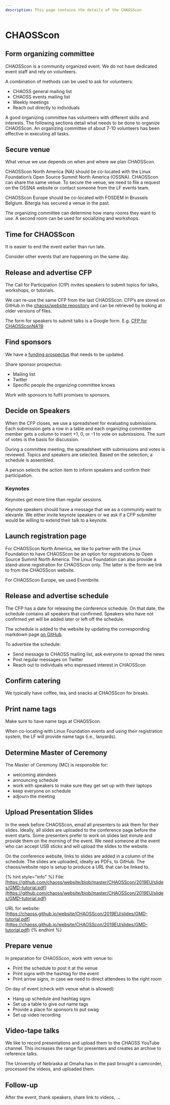```yaml
---
description: This page contains the details of the CHAOSScon
---
```


# CHAOSScon

## Form organizing committee

CHAOSScon is a community organized event. We do not have dedicated event staff and rely on volunteers.

A combination of methods can be used to ask for volunteers:

* CHAOSS general mailing list
* CHAOSS events mailing list
* Weekly meetings
* Reach out directly to individuals

A good organizing committee has volunteers with different skills and interests. The following sections detail what needs to be done to organize CHAOSScon. An organizing committee of about 7-10 volunteers has been effective in executing all tasks.

## Secure venue

What venue we use depends on when and where we plan CHAOSScon.

CHAOSScon North America \(NA\) should be co-located with the Linux Foundation’s Open Source Summit North America \(OSSNA\). CHAOSScon can share the same venue. To secure the venue, we need to file a request on the OSSNA website or contact someone from the LF events team.

CHAOSScon Europe should be co-located with FOSDEM in Brussels Belgium. Bitergia has secured a venue in the past.

The organizing committee can determine how many rooms they want to use. A second room can be used for socializing and workshops.

## Time for CHAOSScon

It is easier to end the event earlier than run late.

Consider other events that are happening on the same day.

## Release and advertise CFP

The Call for Participation \(CfP\) invites speakers to submit topics for talks, workshops, or tutorials.

We can re-use the same CFP from the last CHAOSScon. CFP’s are stored on GitHub in the [chaoss/website repository](https://github.com/chaoss/website/tree/master/CHAOSScon) and can be retrieved by looking at older versions of files.

The form for speakers to submit talks is a Google form. E.g. [CFP for CHAOSSconNA’19](https://docs.google.com/forms/d/1MKb39UHpsrDydRjSRwRjEeQNywFeNckvjSfpJtUUfkY/edit)

## Find sponsors

We have a [funding prospectus](https://github.com/chaoss/website/blob/master/CHAOSScon/2019NA/CHAOSSconNA19_funding_prospectus.docx) that needs to be updated.

Share sponsor prospectus:

* Mailing list
* Twitter
* Specific people the organizing committee knows

Work with sponsors to fulfil promises to sponsors.

## Decide on Speakers

When the CFP closes, we use a spreadsheet for evaluating submissions. Each submission gets a row in a table and each organizing committee member gets a column to insert +1, 0, or -1 to vote on submissions. The sum of votes is the basis for discussion.

During a committee meeting, the spreadsheet with submissions and votes is reviewed. Topics and speakers are selected. Based on the selection, a schedule is assembled.

A person selects the action item to inform speakers and confirm their participation.

### Keynotes

Keynotes get more time than regular sessions.

Keynote speakers should have a message that we as a community want to elevante. We either invite keynote speakers or we ask if a CFP submitter would be willing to extend their talk to a keynote.

## Launch registration page

For CHAOSScon North America, we like to partner with the Linux Foundation to have CHAOSScon be an option for registrations to Open Source Summit North America. The Linux Foundation can also provide a stand-alone registration for CHAOSScon only. The latter is the form we link to from the CHAOSScon website.

For CHAOSScon Europe, we used Eventbrite.

## Release and advertise schedule

The CFP has a date for releasing the conference schedule. On that date, the schedule contains all speakers that confirmed. Speakers who have not confirmed yet will be added later or left off the schedule.

The schedule is added to the website by updating the corresponding markdown page [on GitHub](https://github.com/chaoss/website/tree/master/CHAOSScon).

To advertise the schedule:

* Send message to CHAOSS mailing list, ask everyone to spread the news
* Post regular messages on Twitter
* Reach out to individuals who expressed interest in CHAOSScon

## Confirm catering

We typically have coffee, tea, and snacks at CHAOSScon for breaks.

## Print name tags

Make sure to have name tags at CHAOSScon.

When co-locating with Linux Foundation events and using their registration system, the LF will provide name tags \(i.e., lanyards\).

## Determine Master of Ceremony

The Master of Ceremony \(MC\) is responsible for:

* welcoming atendees
* announcing schedule
* work with speakers to make sure they get set up with their laptops
* keep everyone on schedule
* adjourn the meeting

## Upload Presentation Slides

In the week before CHAOSScon, email all presenters to ask them for their slides. Ideally, all slides are uploaded to the conference page before the event starts. Some presenters prefer to work on slides last minute and provide them on the morning of the event. We need someone at the event who can accept USB sticks and will upload the slides to the website.

On the conference website, links to slides are added in a column of the schedule. The slides are uploaded, ideally as PDFs, to GitHub. The chaoss/website repo is setup to produce a URL that can be linked to.

{% hint style="info" %}
File: [https://github.com/chaoss/website/blob/master/CHAOSScon/2019EU/slides/GMD-tutorial.pdf](https://github.com/chaoss/website/blob/master/CHAOSScon/2019EU/slides/GMD-tutorial.pdf)

URL for website: [https://chaoss.github.io/website/CHAOSScon/2019EU/slides/GMD-tutorial.pdf](https://chaoss.github.io/website/CHAOSScon/2019EU/slides/GMD-tutorial.pdf)
{% endhint %}

## Prepare venue

In preparation for CHAOSScon, work with venue to:

* Print the schedule to post it at the venue
* Print signs with the hashtag for the event
* Print arrow signs, in case we need to direct attendees to the right room

On day of event \(check with venue what is allowed\):

* Hang up schedule and hashtag signs
* Set up a table to give out name tags
* Provide a place for sponsors to put swag
* Set up video recording

## Video-tape talks

We like to record presentations and upload them to the CHAOSS YouTube channel. This increases the range for presenters and creates an archive to reference talks.

The University of Nebraska at Omaha has in the past brought a camcorder, processed the videos, and uploaded them.

## Follow-up

After the event, thank speakers, share link to videos, ...


